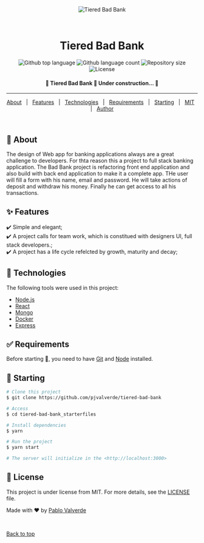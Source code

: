 <div align="center" id="top"> 
  <img src="./.github/myimage.gif" alt="Tiered Bad Bank" />

  &#xa0;

  <!-- <a href="https://tieredbadbank_starterfiles.netlify.app">Demo</a> -->
</div>

<h1 align="center">Tiered Bad Bank</h1>

<p align="center">
  <img alt="Github top language" src="https://img.shields.io/github/languages/top/{{YOUR_GITHUB_USERNAME}}/tiered-bad-bank_starterfiles?color=56BEB8">

  <img alt="Github language count" src="https://img.shields.io/github/languages/count/{{YOUR_GITHUB_USERNAME}}/tiered-bad-bank_starterfiles?color=56BEB8">

  <img alt="Repository size" src="https://img.shields.io/github/repo-size/{{YOUR_GITHUB_USERNAME}}/tiered-bad-bank_starterfiles?color=56BEB8">

  <img alt="License" src="https://img.shields.io/github/license/{{YOUR_GITHUB_USERNAME}}/tiered-bad-bank_starterfiles?color=56BEB8">

  <!-- <img alt="Github issues" src="https://img.shields.io/github/issues/{{YOUR_GITHUB_USERNAME}}/tiered-bad-bank_starterfiles?color=56BEB8" /> -->

  <!-- <img alt="Github forks" src="https://img.shields.io/github/forks/{{YOUR_GITHUB_USERNAME}}/tiered-bad-bank_starterfiles?color=56BEB8" /> -->

  <!-- <img alt="Github stars" src="https://img.shields.io/github/stars/{{YOUR_GITHUB_USERNAME}}/tiered-bad-bank_starterfiles?color=56BEB8" /> -->
</p>

<!--Status -->

<h4 align="center"> 
	🚧  Tiered Bad Bank 🚀 Under construction...  🚧
</h4> 

<hr> 

<p align="center">
  <a href="#dart-about">About</a> &#xa0; | &#xa0; 
  <a href="#sparkles-features">Features</a> &#xa0; | &#xa0;
  <a href="#rocket-technologies">Technologies</a> &#xa0; | &#xa0;
  <a href="#white_check_mark-requirements">Requirements</a> &#xa0; | &#xa0;
  <a href="#checkered_flag-starting">Starting</a> &#xa0; | &#xa0;
  <a href="#memo-license">MIT</a> &#xa0; | &#xa0;
  <a href="https://github.com/pjvalverde" target="_blank">Author</a>
</p>

<br>

## :dart: About ##

The design of Web app for banking applications always are a great challenge to developers. For thta reason this a project to full stack banking application. The Bad Bank project is refactoring front end application and also build with back end application to make it a complete app. THe user will fill a form with his name, email and password. He will take actions of deposit and withdraw his money. Finally he can get access to all his transactions.

## :sparkles: Features ##

:heavy_check_mark: Simple and elegant;\
:heavy_check_mark: A project calls for team work, which is constitued with designers UI, full stack developers.;\
:heavy_check_mark: A project has a life cycle refelcted by growth, maturity and decay;

## :rocket: Technologies ##

The following tools were used in this project:


- [Node.js](https://nodejs.org/en/)
- [React](https://pt-br.reactjs.org/)
- [Mongo](https://www.mongodb.com/)
- [Docker](https://www.docker.com//)
- [Express](https://expressjs.com/)

## :white_check_mark: Requirements ##

Before starting :checkered_flag:, you need to have [Git](https://git-scm.com) and [Node](https://nodejs.org/en/) installed.

## :checkered_flag: Starting ##

```bash
# Clone this project
$ git clone https://github.com/pjvalverde/tiered-bad-bank

# Access
$ cd tiered-bad-bank_starterfiles

# Install dependencies
$ yarn

# Run the project
$ yarn start

# The server will initialize in the <http://localhost:3000>
```

## :memo: License ##

This project is under license from MIT. For more details, see the [LICENSE](LICENSE.md) file.


Made with :heart: by <a href="https://github.com/YOUR_GITHUB_USERNAME" target="_blank">Pablo Valverde</a>

&#xa0;

<a href="#top">Back to top</a>

